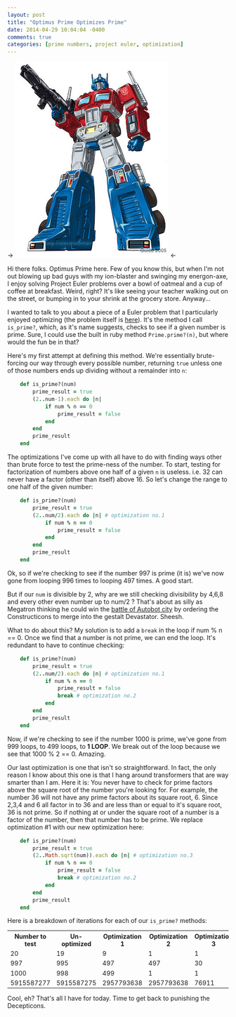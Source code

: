 ```yaml
---
layout: post
title: "Optimus Prime Optimizes Prime"
date: 2014-04-29 10:04:04 -0400
comments: true
categories: [prime numbers, project euler, optimization]
---
```

-> ![Optimus Prime](/images/optimus.jpg) <-

Hi there folks. Optimus Prime here. Few of you know this, but when I'm not out blowing up bad guys with my ion-blaster and swinging my energon-axe, I enjoy solving Project Euler problems over a bowl of oatmeal and a cup of coffee at breakfast. Weird, right? It's like seeing your teacher walking out on the street, or bumping in to your shrink at the grocery store. Anyway...

I wanted to talk to you about a piece of a Euler problem that I particularly enjoyed optimizing (the problem itself is [here](https://projecteuler.net/problem=10)). It's the method I call `is_prime?`, which, as it's name suggests, checks to see if a given number is prime. Sure, I could use the built in ruby method `Prime.prime?(n)`, but where would the fun be in that?

<!-- more -->

Here's my first attempt at defining this method. We're essentially brute-forcing our way through every possible number, returning `true` unless one of those numbers ends up dividing without a remainder into `n`:

```ruby
	def is_prime?(num)
		prime_result = true
		(2..num-1).each do |n|
			if num % n == 0
				prime_result = false
			end
		end
		prime_result
	end
```
The optimizations I've come up with all have to do with finding ways other than brute force to test the prime-ness of the number. To start, testing for factorization of numbers above one half of a given `n` is useless. i.e. 32 can never have a factor (other than itself) above 16. So let's change the range to one half of the given number:

```ruby
	def is_prime?(num)
		prime_result = true
		(2..num/2).each do |n| # optimization no.1
			if num % n == 0
				prime_result = false
			end
		end
		prime_result
	end
```

Ok, so if we're checking to see if the number 997 is prime (it is) we've now gone from looping 996 times to looping 497 times. A good start.

But if our `num` is divisible by 2, why are we still checking divisibility by 4,6,8 and every other even number up to num/2 ? That's about as silly as Megatron thinking he could win the [battle of Autobot city](http://tfwiki.net/wiki/Battle_of_Autobot_City) by ordering the Constructicons to merge into the gestalt Devastator. Sheesh.

What to do about this? My solution is to add a `break` in the loop if num % n == 0. Once we find that a number is not prime, we can end the loop. It's redundant to have to continue checking:

```ruby
	def is_prime?(num)
		prime_result = true
		(2..num/2).each do |n| # optimization no.1
			if num % n == 0
				prime_result = false
				break # optimization no.2
			end
		end
		prime_result
	end
```

Now, if we're checking to see if the number 1000 is prime, we've gone from 999 loops, to 499 loops, to <b>1 LOOP</b>. We break out of the loop because we see that 1000 % 2 == 0. Amazing.

Our last optimization is one that isn't so straightforward. In fact, the only reason I know about this one is that I hang around transformers that are way smarter than I am. Here it is: You never have to check for prime factors above the square root of the number you're looking for. For example, the number 36 will not have any prime factors about its square root, 6. Since 2,3,4 and 6 all factor in to 36 and are less than or equal to it's square root, 36 is not prime. So if nothing at or under the square root of a number is a factor of the number, then that number has to be prime. We replace optimization #1 with our new optimization here:

```ruby
	def is_prime?(num)
		prime_result = true
		(2..Math.sqrt(num)).each do |n| # optimization no.3
			if num % n == 0
				prime_result = false
				break # optimization no.2
			end
		end
		prime_result
	end
```

Here is a breakdown of iterations for each of our `is_prime?` methods:

<table class='table table-hover'>
	<tr>
		<th>Number to test</th>
		<th>Un-optimized</th>
		<th>Optimization 1</th>
		<th>Optimization 2</th>
		<th>Optimization 3</th>
	</tr>
		<td>20</td>
		<td>19</td>
		<td>9</td>
		<td>1</td>
		<td>1</td>
	<tr>
	</tr>
		<td>997</td>
		<td>995</td>
		<td>497</td>
		<td>497</td>
		<td>30</td>
	<tr>
	</tr>
		<td>1000</td>
		<td>998</td>
		<td>499</td>
		<td>1</td>
		<td>1</td>
	<tr>
	</tr>
		<td>5915587277</td>
		<td>5915587275</td>
		<td>2957793638</td>
		<td>2957793638</td>
		<td>76911</td>
	<tr>
</table>


Cool, eh? That's all I have for today. Time to get back to punishing the Decepticons.